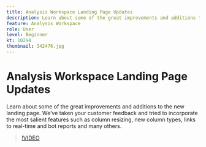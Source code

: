 ```yaml
---
title: Analysis Workspace Landing Page Updates
description: Learn about some of the great improvements and additions to the new landing page. We’ve taken your customer feedback and tried to incorporate the most salient … (Descriptions should be between 60 and 160 characters)
feature: Analysis Workspace
role: User
level: Beginner
kt: 10294
thumbnail: 342476.jpg
---
```


# Analysis Workspace Landing Page Updates

Learn about some of the great improvements and additions to the new landing page. We’ve taken your customer feedback and tried to incorporate the most salient features such as column resizing, new column types, links to real-time and bot reports and many others.

>[!VIDEO](https://video.tv.adobe.com/v/342476/?quality=12&learn=on)
